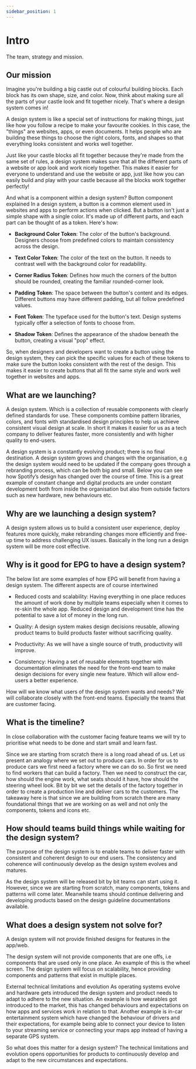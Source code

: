 ```yaml
---
sidebar_position: 1
---
```


# Intro

The team, strategy and mission.

## Our mission

Imagine you're building a big castle out of colourful building blocks. Each block has its own shape, size, and color. Now, think about making sure all the parts of your castle look and fit together nicely. That's where a design system comes in!

A design system is like a special set of instructions for making things, just like how you follow a recipe to make your favourite cookies. In this case, the "things" are websites, apps, or even documents. It helps people who are building these things to choose the right colors, fonts, and shapes so that everything looks consistent and works well together.

Just like your castle blocks all fit together because they're made from the same set of rules, a design system makes sure that all the different parts of a website or app look and work nicely together. This makes it easier for everyone to understand and use the website or app, just like how you can easily build and play with your castle because all the blocks work together perfectly!

And what is a component within a design system?
Button component explained
In a design system, a button is a common element used in websites and apps to perform actions when clicked. But a button isn't just a simple shape with a single color. It's made up of different parts, and each part can be thought of as a token. Here's how:

- **Background Color Token**: The color of the button's background. Designers choose from predefined colors to maintain consistency across the design.

- **Text Color Token**: The color of the text on the button. It needs to contrast well with the background color for readability.

- **Corner Radius Token**: Defines how much the corners of the button should be rounded, creating the familiar rounded-corner look.

- **Padding Token**: The space between the button's content and its edges. Different buttons may have different padding, but all follow predefined values.

- **Font Token**: The typeface used for the button's text. Design systems typically offer a selection of fonts to choose from.

- **Shadow Token**: Defines the appearance of the shadow beneath the button, creating a visual "pop" effect.

So, when designers and developers want to create a button using the design system, they can pick the specific values for each of these tokens to make sure the button looks consistent with the rest of the design. This makes it easier to create buttons that all fit the same style and work well together in websites and apps.

## What are we launching?

A design system. Which is a collection of reusable components with clearly defined standards for use. These components combine pattern libraries, colors, and fonts with standardised design principles to help us achieve consistent visual design at scale. In short it makes it easier for us as a tech company to deliver features faster, more consistently and with higher quality to end-users.

A design system is a constantly evolving product; there is no final destination. A design system grows and changes with the organisation, e.g the design system would need to be updated if the company goes through a rebranding process, which can be both big and small. Below you can see how Spotify’s design has changed over the course of time. This is a great example of constant change and digital products are under constant development both from inside the organisation but also from outside factors such as new hardware, new behaviours etc.

## Why are we launching a design system?

A design system allows us to build a consistent user experience, deploy features more quickly, make rebranding changes more efficiently and free-up time to address challenging UX issues. Basically in the long run a design system will be more cost effective.

## Why is it good for EPG to have a design system?

The below list are some examples of how EPG will benefit from having a design system. The different aspects are of course intertwined

- Reduced costs and scalability: Having everything in one place reduces the amount of work done by multiple teams especially when it comes to re-skin the whole app. Reduced design and development time has the potential to save a lot of money in the long run.

- Quality: A design system makes design decisions reusable, allowing product teams to build products faster without sacrificing quality.

- Productivity: As we will have a single source of truth, productivity will improve.

- Consistency: Having a set of reusable elements together with documentation eliminates the need for the front-end team to make design decisions for every single new feature. Which will allow end-users a better experience.

How will we know what users of the design system wants and needs?
We will collaborate closely with the front-end teams. Especially the teams that are customer facing.

## What is the timeline?

In close collaboration with the customer facing feature teams we will try to prioritise what needs to be done and start small and learn fast.

Since we are starting from scratch there is a long road ahead of us. Let us present an analogy where we set out to produce cars. In order for us to produce cars we first need a factory where we can do so. So first we need to find workers that can build a factory. Then we need to construct the car, how should the engine work, what seats should it have, how should the steering wheel look. Bit by bit we set the details of the factory together in order to create a production line and deliver cars to the customers. The takeaway here is that since we are building from scratch there are many foundational things that we are working on as well and not only the components, tokens and icons etc.

## How should teams build things while waiting for the design system?

The purpose of the design system is to enable teams to deliver faster with consistent and coherent design to our end users. The consistency and coherence will continuously develop as the design system evolves and matures.

As the design system will be released bit by bit teams can start using it. However, since we are starting from scratch, many components, tokens and patterns will come later. Meanwhile teams should continue delivering and developing products based on the design guideline documentations available.

## What does a design system not solve for?

A design system will not provide finished designs for features in the app/web.

The design system will not provide components that are one offs, i.e components that are used only in one place. An example of this is the wheel screen. The design system will focus on scalability, hence providing components and patterns that exist in multiple places.

External technical limitations and evolution
As operating systems evolve and hardware gets introduced the design system and product needs to adapt to adhere to the new situation. An example is how wearables got introduced to the market, this has changed behaviours and expectations on how apps and services work in relation to that. Another example is in-car entertainment system which have changed the behaviour of drivers and their expectations, for example being able to connect your device to listen to your streaming service or connecting your maps app instead of having a separate GPS system.

So what does this matter for a design system? The technical limitations and evolution opens opportunities for products to continuously develop and adapt to the new circumstances and expectations.
